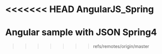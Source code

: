<<<<<<< HEAD
AngularJS_Spring
================

Angular sample with JSON Spring4
=======
>>>>>>> refs/remotes/origin/master
